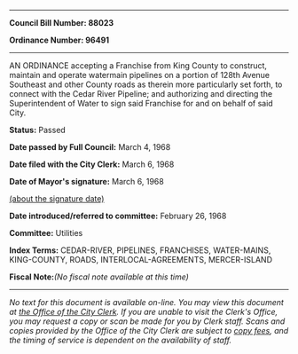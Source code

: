 

********

**Council Bill Number: 88023**
   
**Ordinance Number: 96491**
********

 AN ORDINANCE accepting a Franchise from King County to construct, maintain and operate watermain pipelines on a portion of 128th Avenue Southeast and other County roads as therein more particularly set forth, to connect with the Cedar River Pipeline; and authorizing and directing the Superintendent of Water to sign said Franchise for and on behalf of said City.

**Status:** Passed
   
**Date passed by Full Council:** March 4, 1968
   
**Date filed with the City Clerk:** March 6, 1968
   
**Date of Mayor's signature:** March 6, 1968
   
[(about the signature date)](/~public/approvaldate.htm)
   
   
   
**Date introduced/referred to committee:** February 26, 1968
   
**Committee:** Utilities
   
   
**Index Terms:** CEDAR-RIVER, PIPELINES, FRANCHISES, WATER-MAINS, KING-COUNTY, ROADS, INTERLOCAL-AGREEMENTS, MERCER-ISLAND

**Fiscal Note:**_(No fiscal note available at this time)_
********

_No text for this document is available on-line. You may view this document at [the Office of the City Clerk](http://www.seattle.gov/leg/clerk/contactUs.htm). If you are unable to visit the Clerk's Office, you may request a copy or scan be made for you by Clerk staff. Scans and copies provided by the Office of the City Clerk are subject to [copy fees](http://clerk.seattle.gov/~public/clerkfees.htm), and the timing of service is dependent on the availability of staff._

